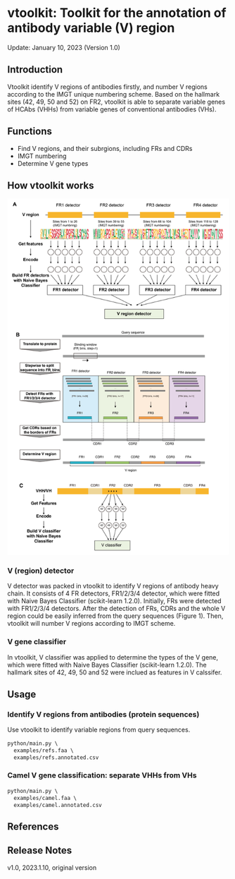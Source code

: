 # vtoolkit: Toolkit for the annotation of antibody variable (V) region
Update: January 10, 2023 (Version 1.0)


## Introduction
Vtoolkit identify V regions of antibodies firstly, and number V regions according to the IMGT unique numbering scheme. Based on the hallmark sites (42, 49, 50 and 52) on FR2, vtoolkit is able to separate variable genes of HCAbs (VHHs) from variable genes of conventional antibodies (VHs).


## Functions
- Find V regions, and their subrgions, including FRs and CDRs
- IMGT numbering
- Determine V gene types


## How vtoolkit works
<p align="center">
  <img width="600"  src="figures/figure1.png">
</p>

### V (region) detector
V detector was packed in vtoolkit to identify V regions of antibody heavy chain. It consists of 4 FR detectors, FR1/2/3/4 detector, which were fitted with Naive Bayes Classifier (scikit-learn 1.2.0). Initially, FRs were detected with FR1/2/3/4 detectors. After the detection of FRs, CDRs and the whole V region could be easily inferred from the query sequences (Figure 1). Then, vtoolkit will number V regions according to IMGT scheme.

### V gene classifier
In vtoolkit, V classifier was applied to determine the types of the V gene, which were fitted with Naive Bayes Classifier (scikit-learn 1.2.0). The hallmark sites of 42, 49, 50 and 52 were inclued as features in V calssifer.


## Usage
### Identify V regions from antibodies (protein sequences)
Use vtoolkit to identify variable regions from query sequences.
```shell
python/main.py \
  examples/refs.faa \
  examples/refs.annotated.csv 
```

### Camel V gene classification: separate VHHs from VHs
```shell
python/main.py \
  examples/camel.faa \
  examples/camel.annotated.csv 
```

## References


## Release Notes
v1.0, 2023.1.10, original version
